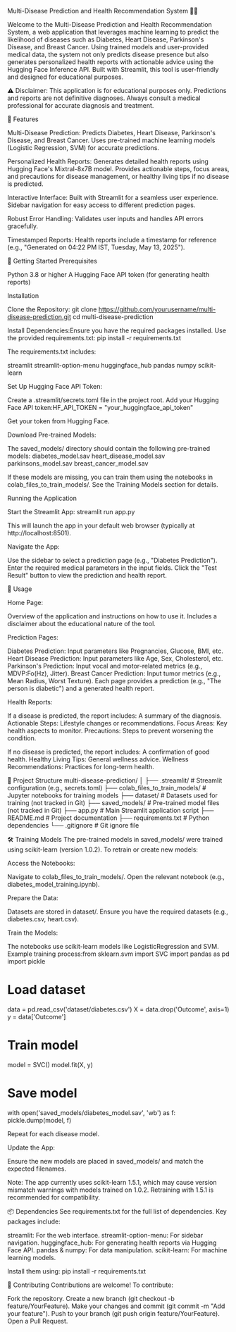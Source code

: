 Multi-Disease Prediction and Health Recommendation System 🧑‍⚕️

Welcome to the Multi-Disease Prediction and Health Recommendation System, a web application that leverages machine learning to predict the likelihood of diseases such as Diabetes, Heart Disease, Parkinson's Disease, and Breast Cancer. Using trained models and user-provided medical data, the system not only predicts disease presence but also generates personalized health reports with actionable advice using the Hugging Face Inference API. Built with Streamlit, this tool is user-friendly and designed for educational purposes.

⚠️ Disclaimer: This application is for educational purposes only. Predictions and reports are not definitive diagnoses. Always consult a medical professional for accurate diagnosis and treatment.


🌟 Features

Multi-Disease Prediction:
Predicts Diabetes, Heart Disease, Parkinson's Disease, and Breast Cancer.
Uses pre-trained machine learning models (Logistic Regression, SVM) for accurate predictions.


Personalized Health Reports:
Generates detailed health reports using Hugging Face's Mixtral-8x7B model.
Provides actionable steps, focus areas, and precautions for disease management, or healthy living tips if no disease is predicted.


Interactive Interface:
Built with Streamlit for a seamless user experience.
Sidebar navigation for easy access to different prediction pages.


Robust Error Handling:
Validates user inputs and handles API errors gracefully.


Timestamped Reports:
Health reports include a timestamp for reference (e.g., "Generated on 04:22 PM IST, Tuesday, May 13, 2025").


🚀 Getting Started
Prerequisites

Python 3.8 or higher
A Hugging Face API token (for generating health reports)

Installation

Clone the Repository:
git clone https://github.com/yourusername/multi-disease-prediction.git
cd multi-disease-prediction


Install Dependencies:Ensure you have the required packages installed. Use the provided requirements.txt:
pip install -r requirements.txt

The requirements.txt includes:

streamlit
streamlit-option-menu
huggingface_hub
pandas
numpy
scikit-learn


Set Up Hugging Face API Token:

Create a .streamlit/secrets.toml file in the project root.
Add your Hugging Face API token:HF_API_TOKEN = "your_huggingface_api_token"


Get your token from Hugging Face.


Download Pre-trained Models:

The saved_models/ directory should contain the following pre-trained models:
diabetes_model.sav
heart_disease_model.sav
parkinsons_model.sav
breast_cancer_model.sav


If these models are missing, you can train them using the notebooks in colab_files_to_train_models/. See the Training Models section for details.

Running the Application

Start the Streamlit App:
streamlit run app.py

This will launch the app in your default web browser (typically at http://localhost:8501).

Navigate the App:

Use the sidebar to select a prediction page (e.g., "Diabetes Prediction").
Enter the required medical parameters in the input fields.
Click the "Test Result" button to view the prediction and health report.


📖 Usage

Home Page:

Overview of the application and instructions on how to use it.
Includes a disclaimer about the educational nature of the tool.


Prediction Pages:

Diabetes Prediction: Input parameters like Pregnancies, Glucose, BMI, etc.
Heart Disease Prediction: Input parameters like Age, Sex, Cholesterol, etc.
Parkinson's Prediction: Input vocal and motor-related metrics (e.g., MDVP:Fo(Hz), Jitter).
Breast Cancer Prediction: Input tumor metrics (e.g., Mean Radius, Worst Texture).
Each page provides a prediction (e.g., "The person is diabetic") and a generated health report.


Health Reports:

If a disease is predicted, the report includes:
A summary of the diagnosis.
Actionable Steps: Lifestyle changes or recommendations.
Focus Areas: Key health aspects to monitor.
Precautions: Steps to prevent worsening the condition.


If no disease is predicted, the report includes:
A confirmation of good health.
Healthy Living Tips: General wellness advice.
Wellness Recommendations: Practices for long-term health.


📂 Project Structure
multi-disease-prediction/
│
├── .streamlit/                   # Streamlit configuration (e.g., secrets.toml)
├── colab_files_to_train_models/  # Jupyter notebooks for training models
├── dataset/                      # Datasets used for training (not tracked in Git)
├── saved_models/                 # Pre-trained model files (not tracked in Git)
├── app.py                        # Main Streamlit application script
├── README.md                     # Project documentation
├── requirements.txt              # Python dependencies
└── .gitignore                    # Git ignore file


🛠️ Training Models
The pre-trained models in saved_models/ were trained using scikit-learn (version 1.0.2). To retrain or create new models:

Access the Notebooks:

Navigate to colab_files_to_train_models/.
Open the relevant notebook (e.g., diabetes_model_training.ipynb).

Prepare the Data:

Datasets are stored in dataset/.
Ensure you have the required datasets (e.g., diabetes.csv, heart.csv).


Train the Models:

The notebooks use scikit-learn models like LogisticRegression and SVM.
Example training process:from sklearn.svm import SVC
import pandas as pd
import pickle

# Load dataset
data = pd.read_csv('dataset/diabetes.csv')
X = data.drop('Outcome', axis=1)
y = data['Outcome']

# Train model
model = SVC()
model.fit(X, y)

# Save model
with open('saved_models/diabetes_model.sav', 'wb') as f:
    pickle.dump(model, f)

Repeat for each disease model.

Update the App:

Ensure the new models are placed in saved_models/ and match the expected filenames.


Note: The app currently uses scikit-learn 1.5.1, which may cause version mismatch warnings with models trained on 1.0.2. Retraining with 1.5.1 is recommended for compatibility.


📦 Dependencies
See requirements.txt for the full list of dependencies. Key packages include:

streamlit: For the web interface.
streamlit-option-menu: For sidebar navigation.
huggingface_hub: For generating health reports via Hugging Face API.
pandas & numpy: For data manipulation.
scikit-learn: For machine learning models.

Install them using:
pip install -r requirements.txt


🤝 Contributing
Contributions are welcome! To contribute:

Fork the repository.
Create a new branch (git checkout -b feature/YourFeature).
Make your changes and commit (git commit -m "Add your feature").
Push to your branch (git push origin feature/YourFeature).
Open a Pull Request.